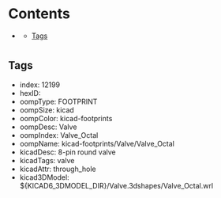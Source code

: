 



Contents
========

* [](#)
	* [Tags](#tags)

# 

## Tags

- index: 12199
- hexID: 
- oompType: FOOTPRINT
- oompSize: kicad
- oompColor: kicad-footprints
- oompDesc: Valve
- oompIndex: Valve_Octal
- oompName: kicad-footprints/Valve/Valve_Octal
- kicadDesc: 8-pin round valve
- kicadTags: valve
- kicadAttr: through_hole
- kicad3DModel: ${KICAD6_3DMODEL_DIR}/Valve.3dshapes/Valve_Octal.wrl
